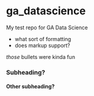 # ga_datascience
My test repo for GA Data Science

- what sort of formatting
- does markup support?

*those* bullets were kinda fun
### Subheading?
#### Other subheading?
